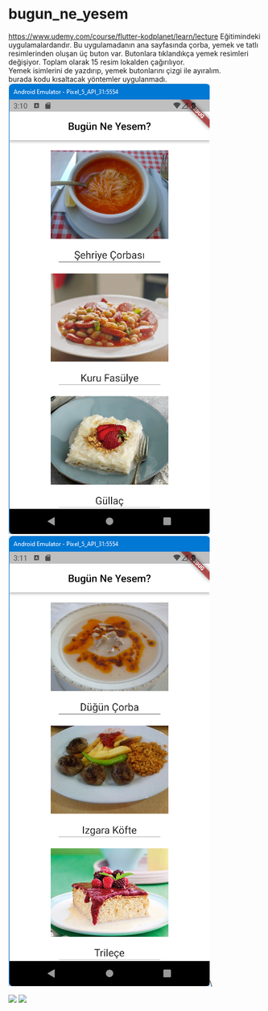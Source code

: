 # bugun_ne_yesem

https://www.udemy.com/course/flutter-kodplanet/learn/lecture Eğitimindeki uygulamalardandır.
Bu uygulamadanın ana sayfasında çorba, yemek ve tatlı resimlerinden oluşan üç buton var.
Butonlara tıklandıkça yemek resimleri değişiyor. Toplam olarak 15 resim lokalden çağırılıyor.\
Yemek isimlerini de yazdırıp, yemek butonlarını çizgi ile ayıralım.\
burada kodu kısaltacak yöntemler uygulanmadı.\
![ScreenShot](screen_shots/img-1.png)
![ScreenShot](screen_shots/img-2.png)\

<img src="/screenshots/img-1.png" height="300em" /> <img src="/screenshots/img-2.png" height="300em" /> 